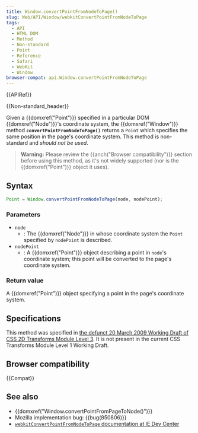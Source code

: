 ```yaml
---
title: Window.convertPointFromNodeToPage()
slug: Web/API/Window/webkitConvertPointFromNodeToPage
tags:
  - API
  - HTML DOM
  - Method
  - Non-standard
  - Point
  - Reference
  - Safari
  - WebKit
  - Window
browser-compat: api.Window.convertPointFromNodeToPage
---
```

{{APIRef}}

{{Non-standard_header}}

Given a {{domxref("Point")}} specified in a particular DOM {{domxref("Node")}}'s
coordinate system, the {{domxref("Window")}} method
**`convertPointFromNodeToPage()`** returns a `Point`
which specifies the same position in the page's coordinate system. This method is
non-standard and _should not be used_.

> **Warning:** Please review the {{anch("Browser compatibility")}} section before using this method,
> as it's not widely supported (nor is the {{domxref("Point")}} object it uses).

## Syntax

```js
Point = Window.convertPointFromNodeToPage(node, nodePoint);
```

### Parameters

- `node`
  - : The {{domxref("Node")}} in whose coordinate system the `Point` specified
    by `nodePoint` is described.
- `nodePoint`
  - : A {{domxref("Point")}} object describing a point in `node`'s coordinate
    system; this point will be converted to the page's coordinate system.

### Return value

A {{domxref("Point")}} object specifying a point in the page's coordinate system.

## Specifications

This method was specified in [the defunct 20 March
2009 Working Draft of CSS 2D Transforms Module Level 3](https://www.w3.org/TR/2009/WD-css3-2d-transforms-20090320/). It is not present in the
current CSS Transforms Module Level 1 Working Draft.

## Browser compatibility

{{Compat}}

## See also

- {{domxref("Window.convertPointFromPageToNode()")}}
- Mozilla implementation bug: {{bug(850806)}}
- [`webkitConvertPointFromNodeToPage`
  documentation at IE Dev Center](https://msdn.microsoft.com/en-us/library/ie/dn760734%28v=vs.85%29.aspx)
